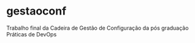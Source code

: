 # gestaoconf
Trabalho final da Cadeira de Gestão de Configuração da pós graduação Práticas de DevOps
